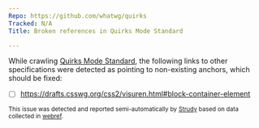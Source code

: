 ```yaml
---
Repo: https://github.com/whatwg/quirks
Tracked: N/A
Title: Broken references in Quirks Mode Standard

---
```


While crawling [Quirks Mode Standard](https://quirks.spec.whatwg.org/), the following links to other specifications were detected as pointing to non-existing anchors, which should be fixed:
* [ ] https://drafts.csswg.org/css2/visuren.html#block-container-element

<sub>This issue was detected and reported semi-automatically by [Strudy](https://github.com/w3c/strudy/) based on data collected in [webref](https://github.com/w3c/webref/).</sub>
